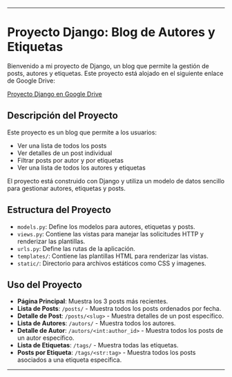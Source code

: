  ---

# Proyecto Django: Blog de Autores y Etiquetas

Bienvenido a mi proyecto de Django, un blog que permite la gestión de posts, autores y etiquetas. Este proyecto está alojado en el siguiente enlace de Google Drive:

[Proyecto Django en Google Drive](https://drive.google.com/drive/folders/1eV7cGPL7_OmRWSp-bypXB_mI_FWn4xMd?usp=sharing)

## Descripción del Proyecto

Este proyecto es un blog que permite a los usuarios:
- Ver una lista de todos los posts
- Ver detalles de un post individual
- Filtrar posts por autor y por etiquetas
- Ver una lista de todos los autores y etiquetas

El proyecto está construido con Django y utiliza un modelo de datos sencillo para gestionar autores, etiquetas y posts.

## Estructura del Proyecto

- `models.py`: Define los modelos para autores, etiquetas y posts.
- `views.py`: Contiene las vistas para manejar las solicitudes HTTP y renderizar las plantillas.
- `urls.py`: Define las rutas de la aplicación.
- `templates/`: Contiene las plantillas HTML para renderizar las vistas.
- `static/`: Directorio para archivos estáticos como CSS y imagenes.

## Uso del Proyecto

- **Página Principal**: Muestra los 3 posts más recientes.
- **Lista de Posts**: `/posts/` - Muestra todos los posts ordenados por fecha.
- **Detalle de Post**: `/posts/<slug>` - Muestra detalles de un post específico.
- **Lista de Autores**: `/autors/` - Muestra todos los autores.
- **Detalle de Autor**: `/autors/<int:author_id>` - Muestra todos los posts de un autor específico.
- **Lista de Etiquetas**: `/tags/` - Muestra todas las etiquetas.
- **Posts por Etiqueta**: `/tags/<str:tag>` - Muestra todos los posts asociados a una etiqueta específica.

---
